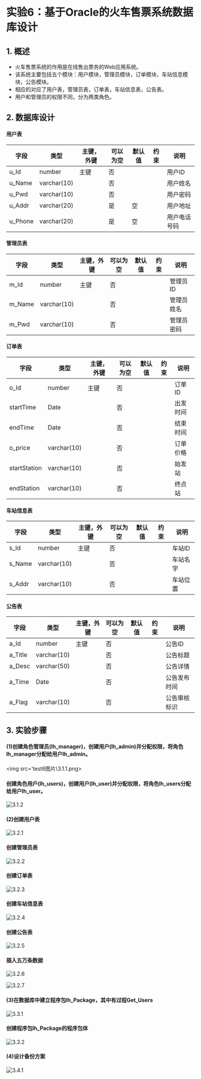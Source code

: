# 实验6：基于Oracle的火车售票系统数据库设计

## 1. 概述

- 火车售票系统的作用是在线售出票务的Web应用系统。
- 该系统主要包括五个模块：用户模块，管理员模块，订单模块，车站信息模块，公告模块。
- 相应的对应了用户表，管理员表，订单表，车站信息表，公告表。
- 用户和管理员的权限不同，分为两类角色。

## 2. 数据库设计

#### 用户表

| 字段    | 类型        | 主键，外键 | 可以为空 | 默认值 | 约束 | 说明         |
| ------- | ----------- | ---------- | -------- | ------ | ---- | ------------ |
| u_Id    | number      | 主键       | 否       |        |      | 用户ID       |
| u_Name  | varchar(10) |            | 否       |        |      | 用户姓名     |
| u_Pwd   | varchar(10) |            | 否       |        |      | 用户密码     |
| u_Addr  | varchar(20) |            | 是       | 空     |      | 用户地址     |
| u_Phone | varchar(20) |            | 是       | 空     |      | 用户电话号码 |

#### 管理员表

| 字段   | 类型        | 主键，外键 | 可以为空 | 默认值 | 约束 | 说明       |
| ------ | ----------- | ---------- | -------- | ------ | ---- | ---------- |
| m_Id   | number      | 主键       | 否       |        |      | 管理员ID   |
| m_Name | varchar(10) |            | 否       |        |      | 管理员姓名 |
| m_Pwd  | varchar(10) |            | 否       |        |      | 管理员密码 |

#### 订单表

| 字段         | 类型        | 主键，外键 | 可以为空 | 默认值 | 约束 | 说明     |
| ------------ | ----------- | ---------- | -------- | ------ | ---- | -------- |
| o_Id         | number      | 主键       | 否       |        |      | 订单ID   |
| startTime    | Date        |            | 否       |        |      | 出发时间 |
| endTime      | Date        |            | 否       |        |      | 结束时间 |
| o_price      | varchar(10) |            | 否       |        |      | 订单价格 |
| startStation | varchar(10) |            | 否       |        |      | 始发站   |
| endStation   | varchar(10) |            | 否       |        |      | 终点站   |

#### 车站信息表

| 字段   | 类型        | 主键，外键 | 可以为空 | 默认值 | 约束 | 说明     |
| ------ | ----------- | ---------- | -------- | ------ | ---- | -------- |
| s_Id   | number      | 主键       | 否       |        |      | 车站ID   |
| s_Name | varchar(10) |            | 否       |        |      | 车站名字 |
| s_Addr | varchar(10) |            | 否       |        |      | 车站位置 |

#### 公告表

| 字段    | 类型        | 主键，外键 | 可以为空 | 默认值 | 约束 | 说明         |
| ------- | ----------- | ---------- | -------- | ------ | ---- | ------------ |
| a_Id    | number      | 主键       | 否       |        |      | 公告ID       |
| a_Title | varchar(10) |            | 否       |        |      | 公告标题     |
| a_Desc  | varchar(50) |            | 否       |        |      | 公告详情     |
| a_Time  | Date        |            | 否       |        |      | 公告发布时间 |
| a_Flag  | varchar(10) |            | 否       |        |      | 公告审核标识 |

## 3. 实验步骤

#### (1)创建角色管理员(lh_manager)，创建用户(lh_admin)并分配权限，将角色lh_manager分配给用户lh_admin。

<img src='test6图片\3.1.1.png>



####     创建角色用户(lh_users)，创建用户(lh_user)并分配权限，将角色lh_users分配给用户lh_user。

![3.1.2](\test6图片\3.1.2.png)

#### (2)创建用户表

![3.2.1](3.2.1.png)

####   创建管理员表

![3.2.2](test6图片\3.2.2.png)

####   创建订单表

![3.2.3](test6图片\3.2.3.png)

####   创建车站信息表

![3.2.4](test6图片\3.2.4.png)

####   创建公告表

![3.2.5](test6图片\3.2.5.png)



####   插入五万条数据

![3.2.6](test6图片\3.2.6.png)

![3.2.7](test6图片\3.2.7.png)

#### (3)在数据库中建立程序包lh_Package，其中有过程Get_Users

![3.3.1](test6图片\3.3.1.png)

####    创建程序包lh_Package的程序包体

![3.3.2](test6图片\3.3.2.png)

#### (4)设计备份方案

![3.4.1](test6图片\3.4.1.png)

